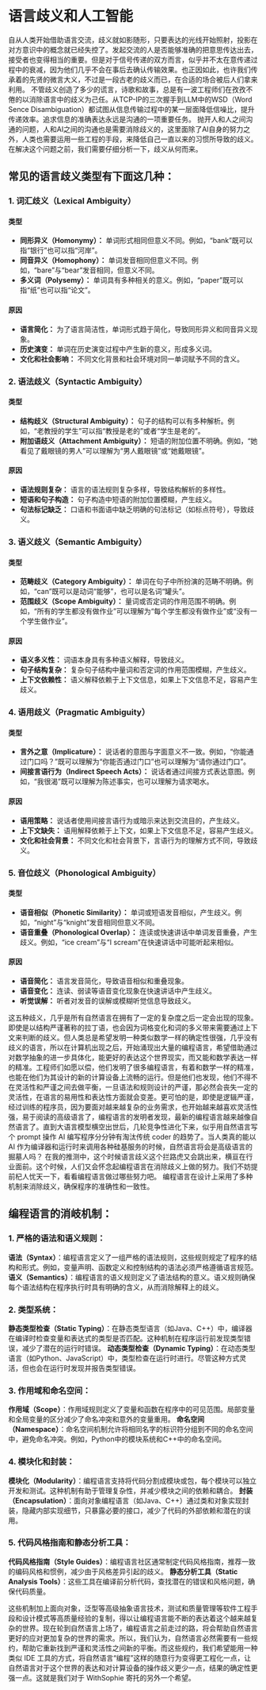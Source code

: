 # 语言歧义和人工智能
自从人类开始借助语言交流，歧义就如影随形，只要表达的光线开始照射，投影在对方意识中的概念就已经失控了。发起交流的人是否能够准确的把意思传达出去，接受者也变得相当的重要。但是对于信号传递的双方而言，似乎并不太在意传递过程中的衰减，因为他们几乎不会在事后去确认传输效果。也正因如此，也许我们传承着的先贤的微言大义，不过是一段古老的歧义而已，在合适的场合被后人们拿来利用。
不管歧义创造了多少的谎言，诗歌和故事，总是有一波工程师们在孜孜不倦的以消除语言中的歧义为己任。从TCP-IP的三次握手到LLM中的WSD（Word Sence Disambiguation）都试图从信息传输过程中的某一层面降低信噪比，提升传递效率。追求信息的准确表达永远是沟通的一项重要任务。
抛开人和人之间沟通的问题，人和AI之间的沟通也是需要消除歧义的，这里面除了AI自身的努力之外，人类也需要运用一些工程的手段，来降低自己一直以来的习惯所导致的歧义。在解决这个问题之前，我们需要仔细分析一下，歧义从何而来。
## 常见的语言歧义类型有下面这几种：
### 1. 词汇歧义（Lexical Ambiguity）
#### **类型**
- **同形异义（Homonymy）：** 单词形式相同但意义不同。例如，“bank”既可以指“银行”也可以指“河岸”。
- **同音异义（Homophony）：** 单词发音相同但意义不同。例如，“bare”与“bear”发音相同，但意义不同。
- **多义词（Polysemy）：** 单词具有多种相关的意义。例如，“paper”既可以指“纸”也可以指“论文”。
#### **原因**
- **语言简化：** 为了语言简洁性，单词形式趋于简化，导致同形异义和同音异义现象。
- **历史演变：** 单词在历史演变过程中产生新的意义，形成多义词。
- **文化和社会影响：** 不同文化背景和社会环境对同一单词赋予不同的含义。
### 2. 语法歧义（Syntactic Ambiguity）
#### **类型**
- **结构歧义（Structural Ambiguity）：** 句子的结构可以有多种解析。例如，“老教授的学生”可以指“教授是老的”或者“学生是老的”。
- **附加语歧义（Attachment Ambiguity）：** 短语的附加位置不明确。例如，“她看见了戴眼镜的男人”可以理解为“男人戴眼镜”或“她戴眼镜”。
#### **原因**
- **语法规则复杂：** 语言的语法规则复杂多样，导致结构解析的多样性。
- **短语和句子构造：** 句子构造中短语的附加位置模糊，产生歧义。
- **句法标记缺乏：** 口语和书面语中缺乏明确的句法标记（如标点符号），导致歧义。
### 3. 语义歧义（Semantic Ambiguity）
#### **类型**
- **范畴歧义（Category Ambiguity）：** 单词在句子中所扮演的范畴不明确。例如，“can”既可以是动词“能够”，也可以是名词“罐头”。
- **范围歧义（Scope Ambiguity）：** 量词或否定词的作用范围不明确。例如，“所有的学生都没有做作业”可以理解为“每个学生都没有做作业”或“没有一个学生做作业”。
#### **原因**
- **语义多义性：** 词语本身具有多种语义解释，导致歧义。
- **句子结构复杂：** 复杂句子结构中量词和否定词的作用范围模糊，产生歧义。
- **上下文依赖性：** 语义解释依赖于上下文信息，如果上下文信息不足，容易产生歧义。

### 4. 语用歧义（Pragmatic Ambiguity）
#### **类型**
- **言外之意（Implicature）：** 说话者的意图与字面意义不一致。例如，“你能通过门口吗？”既可以理解为“你能否通过门口”也可以理解为“请你通过门口”。
- **间接言语行为（Indirect Speech Acts）：** 说话者通过间接方式表达意图。例如，“我很渴”既可以理解为陈述事实，也可以理解为请求喝水。
#### **原因**
- **语用策略：** 说话者使用间接言语行为或暗示来达到交流目的，产生歧义。
- **上下文缺失：** 语用解释依赖于上下文，如果上下文信息不足，容易产生歧义。
- **文化和社会背景：** 不同文化和社会背景下，言语行为的理解方式不同，导致歧义。
### 5. 音位歧义（Phonological Ambiguity）
#### **类型**
- **语音相似（Phonetic Similarity）：** 单词或短语发音相似，产生歧义。例如，“night”与“knight”发音相同但意义不同。
- **语音重叠（Phonological Overlap）：** 连读或快速讲话中单词发音重叠，产生歧义。例如，“ice cream”与“I scream”在快速讲话中可能听起来相似。
#### **原因**
- **语音简化：** 语言发音简化，导致语音相似和重叠现象。
- **语音变化：** 连读、弱读等语音变化现象在快速讲话中产生歧义。
- **听觉误解：** 听者对发音的误解或模糊听觉信息导致歧义。

这五种歧义，几乎是所有自然语言在拥有了一定的复杂度之后一定会出现的现象。即使是以结构严谨著称的拉丁语，也会因为词格变化和词的多义带来需要通过上下文来判断的歧义。但人类总是希望发明一种类似数学一样的确定性很强，几乎没有歧义的语言，所以在计算机出现之后，开始涌现出大量的编程语言，希望借助通过对数学抽象的进一步具体化，能更好的表达这个世界现实，而又能和数学表达一样的精准。工程师们如愿以偿，他们发明了很多编程语言，有着和数学一样的精准，也能在他们为其设计的新的计算设备上流畅的运行。但是他们也发现，他们不得不在灵活性和严谨之间去做平衡，一旦语法和规则设计的严谨，那必然会丧失一定的灵活性，在语言的易用性和表达性方面就会变差。更可怕的是，即使是逻辑严谨，经过训练的程序员，因为要面对越来越复杂的业务需求，也开始越来越喜欢灵活性强，易于阅读的高级语言了，编程语言的发明者发现，最新的编程语言越来越像自然语言了。直到大语言模型横空出世后，几轮竞争性进化下来，似乎用自然语言写个 prompt 操作 AI 编写程序分分钟有淘汰传统 coder 的趋势了。当人类真的能以 AI 作为编译器和运行时来调用各种硅基服务的时候，自然语言将会是高级语言的掘墓人吗？
在我的推测中，这个时候语言歧义这个拦路虎又会跳出来，横亘在行业面前。这个时候，人们又会怀念起编程语言在消除歧义上做的努力。我们不妨提前杞人忧天一下，看看编程语言做过哪些努力吧。
编程语言在设计上采用了多种机制来消除歧义，确保程序的准确性和一致性。
## 编程语言的消岐机制：
### 1. **严格的语法和语义规则**：
 **语法（Syntax）**：编程语言定义了一组严格的语法规则，这些规则规定了程序的结构和形式。例如，变量声明、函数定义和控制结构的语法必须严格遵循语言规范。
 **语义（Semantics）**：编程语言的语义规则定义了语法结构的意义。语义规则确保每个语法结构在程序执行时具有明确的含义，从而消除解释上的歧义。
### 2. **类型系统**：
**静态类型检查（Static Typing）**：在静态类型语言（如Java、C++）中，编译器在编译时检查变量和表达式的类型是否匹配。这种机制在程序运行前发现类型错误，减少了潜在的运行时错误。
 **动态类型检查（Dynamic Typing）**：在动态类型语言（如Python、JavaScript）中，类型检查在运行时进行。尽管这种方式灵活，但也会在运行时发现并报告类型错误。
### 3. **作用域和命名空间**：
**作用域（Scope）**：作用域规则定义了变量和函数在程序中的可见范围。局部变量和全局变量的区分减少了命名冲突和意外的变量重用。
**命名空间（Namespace）**：命名空间机制允许将相同名字的标识符分组到不同的命名空间中，避免命名冲突。例如，Python中的模块系统和C++中的命名空间。
### 4. **模块化和封装**：
**模块化（Modularity）**：编程语言支持将代码分割成模块或包，每个模块可以独立开发和测试。这种机制有助于管理复杂性，并减少模块之间的依赖和耦合。
 **封装（Encapsulation）**：面向对象编程语言（如Java、C++）通过类和对象实现封装，隐藏内部实现细节，只暴露必要的接口，减少了代码的外部依赖和潜在的误用。
### 5. **代码风格指南和静态分析工具**：
**代码风格指南（Style Guides）**：编程语言社区通常制定代码风格指南，推荐一致的编码风格和惯例，减少由于风格差异引起的歧义。
**静态分析工具（Static Analysis Tools）**：这些工具在编译前分析代码，查找潜在的错误和风格问题，确保代码质量。

这些机制加上面向对象，泛型等高级抽象语言技术，测试和质量管理等软件工程手段和设计模式等高质量经验的复制，得以让编程语言能不断的表达着这个越来越复杂的世界。现在轮到自然语言上场了，编程语言之前走过的路，将会帮助自然语言更好的应对更加复杂的世界的需求。所以，我们认为，自然语言必然需要有一些规约，帮助它重新找到严谨和灵活性之间新的平衡。而这些规约，我们希望能用一种类似 IDE 工具的方式，将自然语言“编程”这样的随意行为变得更工程化一点，让自然语言对于这个世界的表达和对计算设备的操作歧义更少一点，结果的确定性更强一点。这就是我们对于 WithSophie 寄托的另外一个希望。 

